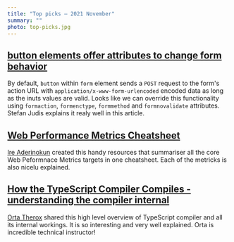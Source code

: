 ```yaml
---
title: "Top picks — 2021 November"
summary: ""
photo: top-picks.jpg
---
```


## [button elements offer attributes to change form behavior](https://www.stefanjudis.com/today-i-learned/button-elements-offer-attributes-to-change-form-behavior/)

By default, `button` within `form` element sends a `POST` request to the form's action URL with `application/x-www-form-urlencoded` encoded data as long as the inuts values are valid. Looks like we can override this functionality using `formaction`, `formenctype`, `formmethod` and `formnovalidate` attributes. Stefan Judis explains it realy well in this article.

## [Web Performance Metrics Cheatsheet](https://bitsofco.de/web-performance-metrics-cheatsheet/)

[Ire Aderinokun](https://twitter.com/ireaderinokun) created this handy resources that summariser all the core Web Peformnace Metrics targets in one cheatsheet. Each of the metricks is also nicelu explained.

## [How the TypeScript Compiler Compiles - understanding the compiler internal](https://www.youtube.com/watch?v=X8k_4tZ16qU)

[Orta Therox](https://twitter.com/orta) shared this high level overview of TypeScript compiler and all its internal workings. It is so interesting and very well explained. Orta is incredible technical instructor!
